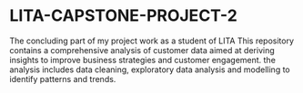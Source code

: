 # LITA-CAPSTONE-PROJECT-2
The concluding part of my project work as a student of LITA 
This repository contains a comprehensive analysis of customer data aimed at deriving insights to improve business strategies and customer engagement.
the analysis includes data cleaning, exploratory data analysis and modelling to identify patterns and trends. 
